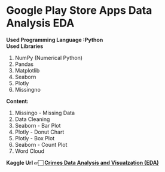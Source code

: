 # Google Play Store Apps Data Analysis EDA
 <b>Used Programming Language :Python</b><br>
<b>Used Libraries</b>
<ol>
 <li>NumPy (Numerical Python)</li>
 <li>Pandas</li>
 <li>Matplotlib</li>
 <li>Seaborn</li>
 <li>Plotly</li>
 <li>Missingno</li>
</ol>
<b>Content:</b>
<ol>
 <li>Missingo - Missing Data</li>
 <li>Data Cleaning</li>
 <li>Seaborn - Bar Plot</li>
 <li>Plotly - Donut Chart</li>
 <li>Plotly - Box Plot</li>
 <li>Seaborn - Count Plot</li>
 <li>Word Cloud</li>
</ol>
<b>Kaggle Url 👉🏻 <a href="https://www.kaggle.com/kernels/scriptcontent/20912028/notebook">Crimes Data Analysis and Visualzation (EDA)
</a></b>
